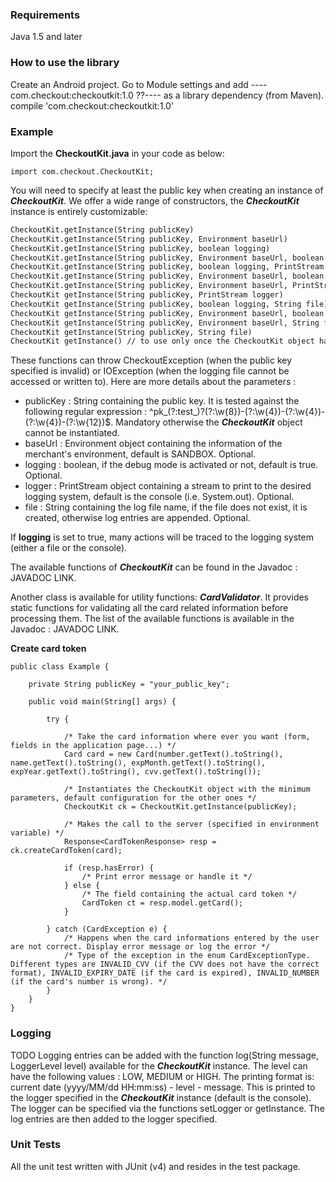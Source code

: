 ### Requirements

Java 1.5 and later

### How to use the library

Create an Android project. Go to Module settings and add ----com.checkout:checkoutkit:1.0 ??---- as a library dependency (from Maven). compile 'com.checkout:checkoutkit:1.0'

### Example

Import the **CheckoutKit.java** in your code as below:
```
import com.checkout.CheckoutKit;
```

You will need to specify at least the public key when creating an instance of ***CheckoutKit***. We offer a wide range of constructors, the ***CheckoutKit*** instance is entirely customizable:

```html
CheckoutKit.getInstance(String publicKey)
CheckoutKit.getInstance(String publicKey, Environment baseUrl)
CheckoutKit.getInstance(String publicKey, boolean logging)
CheckoutKit.getInstance(String publicKey, Environment baseUrl, boolean logging)
CheckoutKit.getInstance(String publicKey, boolean logging, PrintStream logger)
CheckoutKit.getInstance(String publicKey, Environment baseUrl, boolean logging, PrintStream logger)
CheckoutKit.getInstance(String publicKey, Environment baseUrl, PrintStream logger)
CheckoutKit getInstance(String publicKey, PrintStream logger)
CheckoutKit getInstance(String publicKey, boolean logging, String file)
CheckoutKit getInstance(String publicKey, Environment baseUrl, boolean logging,  String file)
CheckoutKit getInstance(String publicKey, Environment baseUrl, String file)
CheckoutKit getInstance(String publicKey, String file)
CheckoutKit getInstance() // to use only once the CheckoutKit object has been instantiated, otherwise returns null
```

These functions can throw CheckoutException (when the public key specified is invalid) or IOException (when the logging file cannot be accessed or written to).
Here are more details about the parameters :
- publicKey : String containing the public key. It is tested against the following regular expression : ^pk_(?:test_)?(?:\w{8})-(?:\w{4})-(?:\w{4})-(?:\w{4})-(?:\w{12})$. Mandatory otherwise the ***CheckoutKit*** object cannot be instantiated.
- baseUrl : Environment object containing the information of the merchant's environment, default is SANDBOX. Optional.
- logging : boolean, if the debug mode is activated or not, default is true. Optional.
- logger : PrintStream object containing a stream to print to the desired logging system, default is the console (i.e. System.out). Optional.
- file : String containing the log file name, if the file does not exist, it is created, otherwise log entries are appended. Optional.

If **logging** is set to true, many actions will be traced to the logging system (either a file or the console).

The available functions of ***CheckoutKit*** can be found in the Javadoc : JAVADOC LINK.

Another class is available for utility functions: ***CardValidator***. It provides static functions for validating all the card related information before processing them. The list of the available functions is available in the Javadoc : JAVADOC LINK.


**Create card token**

```
public class Example {

    private String publicKey = "your_public_key";

    public void main(String[] args) {

        try {

        	/* Take the card information where ever you want (form, fields in the application page...) */
            Card card = new Card(number.getText().toString(), name.getText().toString(), expMonth.getText().toString(), expYear.getText().toString(), cvv.getText().toString());

            /* Instantiates the CheckoutKit object with the minimum parameters, default configuration for the other ones */
            CheckoutKit ck = CheckoutKit.getInstance(publicKey);

            /* Makes the call to the server (specified in environment variable) */
            Response<CardTokenResponse> resp = ck.createCardToken(card);

            if (resp.hasError) {
                /* Print error message or handle it */
            } else {
                /* The field containing the actual card token */
                CardToken ct = resp.model.getCard();
            }

        } catch (CardException e) {
        	/* Happens when the card informations entered by the user are not correct. Display error message or log the error */
        	/* Type of the exception in the enum CardExceptionType. Different types are INVALID_CVV (if the CVV does not have the correct format), INVALID_EXPIRY_DATE (if the card is expired), INVALID_NUMBER (if the card's number is wrong). */
        }
    }
}
```

### Logging
TODO
Logging entries can be added with the function log(String message, LoggerLevel level) available for the ***CheckoutKit*** instance. The level can have the following values : LOW, MEDIUM or HIGH. The printing format is: current date (yyyy/MM/dd HH:mm:ss) - level - message. This is printed to the logger specified in the ***CheckoutKit*** instance (default is the console). The logger can be specified via the functions setLogger or getInstance. The log entries are then added to the logger specified.

### Unit Tests

All the unit test written with JUnit (v4) and resides in the test package.